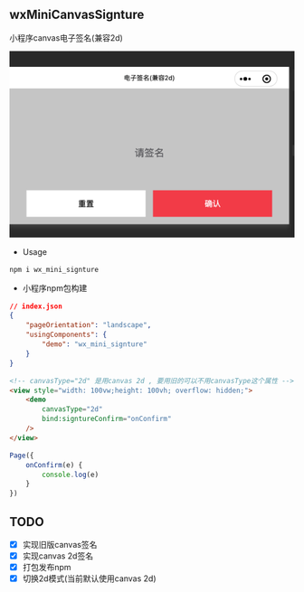 ## wxMiniCanvasSignture
小程序canvas电子签名(兼容2d)

![预览图](./demo/imgs/introduct.jpg)

+ Usage
```bash
npm i wx_mini_signture
```

+ 小程序npm包构建

```json
// index.json
{
    "pageOrientation": "landscape",
    "usingComponents": {
        "demo": "wx_mini_signture"
    }
}
```

```html
<!-- canvasType="2d" 是用canvas 2d , 要用旧的可以不用canvasType这个属性 -->
<view style="width: 100vw;height: 100vh; overflow: hidden;">
    <demo
        canvasType="2d"
        bind:signtureConfirm="onConfirm"
    />
</view>
```

```javascript
Page({
    onConfirm(e) {
        console.log(e)
    }
})
```

## TODO
- [x] 实现旧版canvas签名
- [x] 实现canvas 2d签名
- [x] 打包发布npm
- [x] 切换2d模式(当前默认使用canvas 2d)
